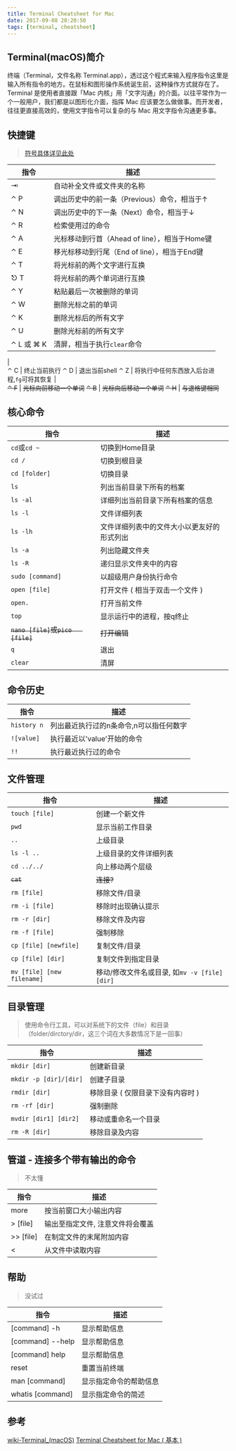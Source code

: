 ```yaml
---
title: Terminal Cheatsheet for Mac
date: 2017-09-08 20:20:50
tags: [terminal, cheatsheet]
---
```


## Terminal(macOS)简介

终端（Terminal，文件名称 Terminal.app），透过这个程式来输入程序指令这里是输入所有指令的地方。在鼠标和图形操作系统诞生前，这种操作方式就存在了。
Terminal 是使用者直接跟「Mac 内核」用「文字沟通」的介面。以往平常作为一个一般用户，我们都是以图形化介面，指挥 Mac 应该要怎么做做事。而开发者，往往更直接高效的，使用文字指令可以复杂的与 Mac 用文字指令沟通更多事。

<!--more-->
## 快捷键  
> [符号具体详见此处](https://you7588.github.io/2017/09/05/markdown/)

指令    	          |             描述
    ---             |             ---
⇥ 	                |            自动补全文件或文件夹的名称
⌃ P	                |            调出历史中的前一条（Previous）命令，相当于↑
⌃ N	                |            调出历史中的下一条（Next）命令，相当于↓
⌃ R	                |            检索使用过的命令
⌃ A	                |            光标移动到行首（Ahead of line），相当于Home键
⌃ E	                |            移光标移动到行尾（End of line），相当于End键
⌃ T	                |            将光标前的两个文字进行互换
⎋ T	                |            将光标前的两个单词进行互换  
⌃ Y	                |            粘贴最后一次被删除的单词
⌃ W	                |            删除光标之前的单词
⌃ K	                |            删除光标后的所有文字
⌃ U	                |            删除光标前的所有文字
⌃ L	或 ⌘ K          |            清屏，相当于执行`clear`命令
  |  
⌃ C	                |            终止当前执行
⌃ D	                |            退出当前shell
⌃ Z	                |            将执行中任何东西放入后台进程,`fg`可将其恢复
  |  
~~⌃ F~~             |            ~~光标向前移动一个单词~~
~~⌃ B~~	            |            ~~光标向后移动一个单词~~
~~⌃ H~~             |            ~~与退格键相同~~


## 核心命令

指令    	                   |                描述
---                          |                ---
`cd`或`cd ~`	                |                切换到Home目录
`cd /`	                     |                切换到根目录
`cd [folder]`	               |                切换目录
`ls`	                       |                列出当前目录下所有的档案
`ls -al`	                   |                详细列出当前目录下所有档案的信息  
`ls -l`	                     |                文件详细列表
`ls -lh`	                   |                文件详细列表中的文件大小以更友好的形式列出
`ls -a`	                     |                列出隐藏文件夹
`ls -R`	                     |                递归显示文件夹中的内容
`sudo [command]`	           |                以超级用户身份执行命令
`open [file]`	               |                打开文件 ( 相当于双击一个文件 )
`open.`	                     |                打开当前文件
`top`	                       |                显示运行中的进程，按q终止
~~`nano [file]`或`pico	[file]`~~	  |            ~~打开编辑~~
`q`		                       |                退出
`clear`		                   |                清屏

## 命令历史

指令    	                  |                描述
---                        |                ---
`history n`	               |                列出最近执行过的n条命令,n可以指任何数字
`![value]`	               |                执行最近以'value'开始的命令
`!!`	                     |                执行最近执行过的命令



## 文件管理

指令    	                     |               描述
---                            |               ---
`touch [file]`	               |               创建一个新文件
`pwd`	                         |               显示当前工作目录
`..`	                         |               上级目录
`ls -l ..`                     |               上级目录的文件详细列表
`cd ../../`                    |               向上移动两个层级     
~~`cat`~~		                   |               ~~连接?~~
`rm [file]`	                   |               移除文件/目录
`rm -i [file]`	               |               移除时出现确认提示
`rm -r [dir]`	                 |               移除文件及内容
`rm -f [file]`	               |               强制移除
`cp [file] [newfile]`          |               复制文件/目录
`cp [file] [dir]`	             |               复制文件到指定目录
`mv [file] [new filename]`     |               移动/修改文件名或目录, 如`mv -v [file] [dir]`



## 目录管理
> 使用命令行工具，可以对系统下的文件（file）和目录（folder/dirctory/dir，这三个词在大多数情况下是一回事）

指令    	                         |        描述
---                                |        ---
`mkdir [dir]`	                     |        创建新目录
`mkdir -p [dir]/[dir]`             |        创建子目录
`rmdir [dir]`                      |        移除目录 ( 仅限目录下没有内容时 )
`rm -rf [dir]`                     |        强制删除
`mvdir [dir1] [dir2]`              |        移动或重命名一个目录
`rm -R [dir]`                      |        移除目录及内容


## 管道 - 连接多个带有输出的命令
>不太懂

指令    	                         |        描述
---                               |        ---
more	                            |        按当前窗口大小输出内容
> [file]	                        |        输出至指定文件, 注意文件将会覆盖
>> [file]	                        |        在制定文件的末尾附加内容
<	                                |        从文件中读取内容


## 帮助
>没试过

指令    	                         |        描述
---                               |        ---
[command] -h	                    |        显示帮助信息
[command] --help	                |        显示帮助信息
[command] help	                  |        显示帮助信息
reset	                            |        重置当前终端
man [command]	                    |        显示指定命令的帮助信息
whatis [command]	                |        显示指定命令的简述


## 参考

[wiki-Terminal_(macOS)](https://en.wikipedia.org/wiki/Terminal_(macOS))
[Terminal Cheatsheet for Mac ( 基本 )](https://github.com/0nn0/terminal-mac-cheatsheet/tree/master/%E4%B8%AD%E6%96%87%E8%AF%B7%E5%8F%82%E8%80%83)

